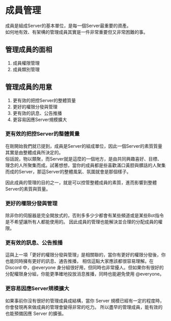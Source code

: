 # 成員管理
成員是組成Server的基本單位，是每一個Server最重要的資產。<br>
如何地有效、有架構的管理成員其實是一件非常重要但又非常困難的事。

## 管理成員的面相
1. 成員權限管理
2. 成員類別管理

## 管理成員的用意
1. 更有效的把控Server的整體質量
2. 更好的權限分發與管理
3. 更有效的訊息、公告推播
4. 更容易因應Server規模擴大

### 更有效的把控Server的整體質量
在剛開始我們就已提到，成員是Server的組成單位，因此一個Server的素質質量其實是由整體成員所決定的。<br>
俗話說，物以類聚，而Server就是這麼的一個地方，是由共同興趣喜好、目標、理念的人所聚集而成。試著想想，當你的成員都是些喜歡滿口黃腔與髒話的人聚集而成的Server，那這Server的整體風氣、氛圍就會是那個樣子。

因此成員的管理的目的之一，就是可以控管整體成員的素質，進而影響到整體Server的素質與質量。

### 更好的權限分發與管理
除非你的伺服器是完全開放式的，否則多多少少都會有某些頻道或是某些Bot指令是不希望讓所有人都能使用的。
因此成員的管理也能解決並合理的分配成員的權限。

### 更有效的訊息、公告推播
這與上一項「更好的權限分發與管理」是相關聯的，當你有更好的權限分發後，你也能同時擁有更好的訊息、通告推播，
相信這點大家應該都很容易理解。在 Discord 中，@everyone 身分組很好用，但同時也非常擾人。但如果你有很好的
分配權限身分組，你能更準確地投放消息推播，同時也能避免使用 @everyone。

### 更容易因應Server規模擴大
如果事前你沒有很好的管理成員成結構，當你 Server 規模已經有一定的程度時，你會發現再來做成員的管理會變得非常的吃力。
所以盡早的管理成員，能有效的也能預備因應 Server 的擴張。

